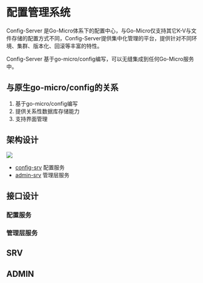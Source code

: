 # 配置管理系统

Config-Server 是Go-Micro体系下的配置中心，与Go-Micro仅支持其它K-V与文件存储的配置方式不同，Config-Server提供集中化管理的平台，提供针对不同环境、集群、版本化、回滚等丰富的特性。

Config-Server 基于go-micro/config编写，可以无缝集成到任何Go-Micro服务中。

## 与原生go-micro/config的关系

1. 基于go-micro/config编写
2. 提供关系性数据库存储能力
3. 支持界面管理

## 架构设计

![](https://github.com/micro-in-cn/docs/blob/master/architecture-design/config-server/design.png)

- [config-srv](./config-srv) 配置服务 
- [admin-srv](./admin-srv) 管理层服务

## 接口设计

### 配置服务

### 管理层服务

## SRV

## ADMIN

